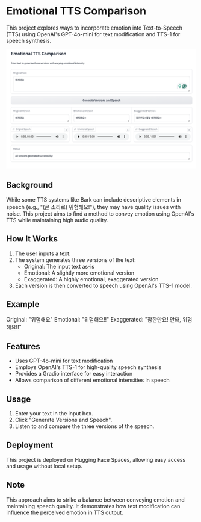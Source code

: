 # Emotional TTS Comparison

This project explores ways to incorporate emotion into Text-to-Speech (TTS) using OpenAI's GPT-4o-mini for text modification and TTS-1 for speech synthesis.

![Capture](./images/capture.png)


## Background

While some TTS systems like Bark can include descriptive elements in speech (e.g., "(큰 소리로) 위험해요!"), they may have quality issues with noise. This project aims to find a method to convey emotion using OpenAI's TTS while maintaining high audio quality.

## How It Works

1. The user inputs a text.
2. The system generates three versions of the text:
   - Original: The input text as-is
   - Emotional: A slightly more emotional version
   - Exaggerated: A highly emotional, exaggerated version
3. Each version is then converted to speech using OpenAI's TTS-1 model.

## Example

Original: "위험해요"
Emotional: "위험해요!!"
Exaggerated: "잠깐만요! 안돼, 위험해요!!"

## Features

- Uses GPT-4o-mini for text modification
- Employs OpenAI's TTS-1 for high-quality speech synthesis
- Provides a Gradio interface for easy interaction
- Allows comparison of different emotional intensities in speech

## Usage

1. Enter your text in the input box.
2. Click "Generate Versions and Speech".
3. Listen to and compare the three versions of the speech.

## Deployment

This project is deployed on Hugging Face Spaces, allowing easy access and usage without local setup.

## Note

This approach aims to strike a balance between conveying emotion and maintaining speech quality. It demonstrates how text modification can influence the perceived emotion in TTS output.

